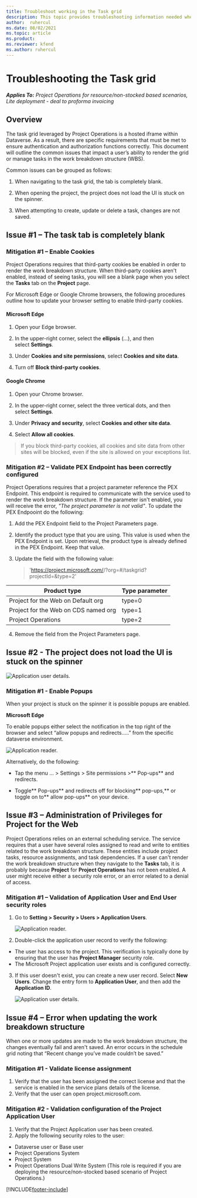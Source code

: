 ```yaml
---
title: Troubleshoot working in the Task grid 
description: This topic provides troubleshooting information needed when working in the Task grid.
author:  ruhercul
ms.date: 08/02/2021 
ms.topic: article
ms.product:
ms.reviewer: kfend
ms.author: ruhercul
---
```

Troubleshooting the Task grid
=============================

_**Applies To:** Project Operations for resource/non-stocked based scenarios, Lite deployment - deal to proforma invoicing_



Overview
--------

The task grid leveraged by Project Operations is a hosted iframe within
Dataverse. As a result, there are specific requirements that must be met to
ensure authentication and authorization functions correctly. This document will
outline the common issues that impact a user’s ability to render the grid or
manage tasks in the work breakdown structure (WBS).

Common issues can be grouped as follows:

1.  When navigating to the task grid, the tab is completely blank.

2.  When opening the project, the project does not load the UI is stuck on the
    spinner.

3.  When attempting to create, update or delete a task, changes are not saved.

Issue \#1 – The task tab is completely blank
--------------------------------------------

### Mitigation \#1 – Enable Cookies

Project Operations requires that third-party cookies be enabled in order to
render the work breakdown structure. When third-party cookies aren't enabled,
instead of seeing tasks, you will see a blank page when you select
the **Tasks** tab on the **Project** page.

For Microsoft Edge or Google Chrome browsers, the following procedures outline
how to update your browser setting to enable third-party cookies.

#### **Microsoft Edge**

1.  Open your Edge browser.

2.  In the upper-right corner, select the **ellipsis** (...), and then
    select **Settings**.

3.  Under **Cookies and site permissions**, select **Cookies and site data**.

4.  Turn off **Block third-party cookies**.

#### **Google Chrome**

1.  Open your Chrome browser.

2.  In the upper-right corner, select the three vertical dots, and then
    select **Settings**.

3.  Under **Privacy and security**, select **Cookies and other site data**.

4.  Select **Allow all cookies**.

> If you block third-party cookies, all cookies and site data from other sites will be blocked, even if the site is allowed on your exceptions list.

### Mitigation \#2 – Validate PEX Endpoint has been correctly configured

Project Operations requires that a project parameter reference the PEX Endpoint.
This endpoint is required to communicate with the service used to render the
work breakdown structure. If the parameter isn't enabled, you will receive the
error, *"The project parameter is not valid"*. To update the PEX Endpooint do
the following:

1.  Add the PEX Endpoint field to the Project Parameters page.

2.  Identify the product type that you are using. This value is used when the
    PEX Endpoint is set. Upon retrieval, the product type is already defined in
    the PEX Endpoint. Keep that value.

3.  Update the field with the following value:
    > 'https://project.microsoft.com/<lang>/?org=<cdsServer>#/taskgrid?projectId=<id>&type=2'

| **Product type**                     | **Type parameter** |
|--------------------------------------|--------------------|
| Project for the Web on Default org   | type=0             |
| Project for the Web on CDS named org | type=1             |
| Project Operations                   | type=2             |

4.  Remove the field from the Project Parameters page.

Issue \#2 - The project does not load the UI is stuck on the spinner
--------------------------------------------------------------------

![Application user details.](media/popupsblocked.png)

### Mitigation \#1 - Enable Popups

When your project is stuck on the spinner it is possible popups are enabled.

**Microsoft Edge**

To enable popups either select the notification in the top right of the browser
and select “allow popups and redirects…..” from the specific dataverse
environment.
    
 ![Application reader.](media/enablepopups.png)

Alternatively, do the following:

-   Tap the menu … \> Settings \> Site permissions \>** Pop-ups** and redirects.

-   Toggle** Pop-ups** and redirects off for blocking** pop-ups,** or toggle on
    to** allow pop-ups** on your device.


Issue \#3 – Administration of Privileges for Project for the Web
----------------------------------------------------------------

Project Operations relies on an external scheduling service. The service
requires that a user have several roles assigned to read and write to entities
related to the work breakdown structure. These entities include project tasks,
resource assignments, and task dependencies. If a user can't render the work
breakdown structure when they navigate to the **Tasks** tab, it is probably
because **Project** for **Project Operations** has not been enabled. A user
might receive either a security role error, or an error related to a denial of
access.

### Mitigation \#1 – Validation of Application User and End User security roles

1. Go to **Setting > Security > Users > Application Users**.  

   ![Application reader.](media/applicationuser.jpg)
   
2. Double-click the application user record to verify the following:

 - The user has access to the project. This verification is typically done by ensuring that the user has **Project Manager** security role.
 - The Microsoft Project application user exists and is configured correctly.
 
3. If this user doesn't exist, you can create a new user record. Select **New Users**. Change the entry form to **Application User**, and then add the **Application ID**.

   ![Application user details.](media/applicationuserdetails.jpg)


Issue \#4 – Error when updating the work breakdown structure
---------------------------------------------------------------- 

When one or more updates are made to the work breakdown structure, the changes eventually fail and aren't saved. An error occurs in the schedule grid noting that “Recent change you’ve made couldn’t be saved.”

### Mitigation \#1 - Validate license assignment

1. Verify that the user has been assigned the correct license and that the service is enabled in the service plans details of the license.  
2. Verify that the user can open project.microsoft.com.
    
    
### Mitigation \#2 - Validation configuration of the Project Application User
1. Verify that the Project Application user has been created.
2. Apply the following security roles to the user:
  
  - Dataverse user or Base user
  - Project Operations System
  - Project System
  - Project Operations Dual Write System (This role is required if you are deploying the resource/non-stocked based scenario of Project Operations.)


[!INCLUDE[footer-include](../includes/footer-banner.md)]

